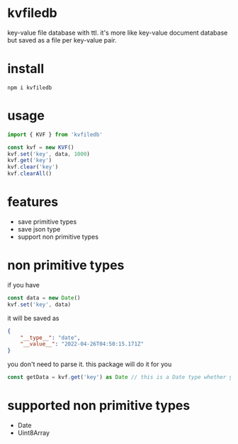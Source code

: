 # kvfiledb
key-value file database with ttl.
it's more like key-value document database but saved as a file per key-value pair.

# install
```
npm i kvfiledb
```

# usage
```ts
import { KVF } from 'kvfiledb'

const kvf = new KVF()
kvf.set('key', data, 1000)
kvf.get('key')
kvf.clear('key')
kvf.clearAll()
```

# features
- save primitive types
- save json type
- support non primitive types

# non primitive types
if you have 
```ts
const data = new Date()
kvf.set('key', data)
```
it will be saved as
```json
{
	"__type__": "date",
	"__value__": "2022-04-26T04:50:15.171Z"
}
```
you don't need to parse it. this package will do it for you
```ts
const getData = kvf.get('key') as Date // this is a Date type whether you do type cast or not
```

# supported non primitive types
- Date
- Uint8Array